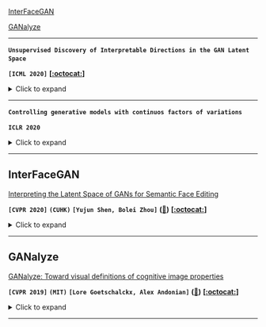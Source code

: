 [InterFaceGAN](#InterFaceGAN)

[GANalyze](#GANalyze)



---

**`Unsupervised Discovery of Interpretable Directions in the GAN Latent Space`**

**`[ICML 2020]`** **[[:octocat:](https://github.com/anvoynov/GANLatentDiscovery)]** 

<details><summary>Click to expand</summary><p>

![A9Rlu0i5j_139dt6w_ea4](https://raw.githubusercontent.com/yzy1996/Image-Hosting/master/20201101155344.png)


Features: **unsupervised, background removal**

Method: via jointly learning **a set of directions** and a **model** to distinguish the corresponding image transformations



based on InfoGAN



有一个解耦开的矩阵 $A \in \mathbb{R}^{d \times K}$

一个网络R，用来判断是哪个解耦出来的分量

Self-supervised learning

![mylatex20201030_110850](https://raw.githubusercontent.com/yzy1996/Image-Hosting/master/20201030110908.svg)



</p></details>

---





**`Controlling generative models with continuos factors of variations`**

**`ICLR 2020`**

<details><summary>Click to expand</summary><p>

Features: 

main contribution: solves the optimization problem in the latent space that maximizes the score of the pretrained model, predicting image memorability. Want to increase of memorability

</p></details>

---

## InterFaceGAN

[Interpreting the Latent Space of GANs for Semantic Face Editing](https://arxiv.org/abs/1907.10786)

**`[CVPR 2020]`**	**`(CUHK)`**	**`[Yujun Shen, Bolei Zhou]`**	**([:memo:]())**	**[[:octocat:](https://github.com/genforce/interfacegan)]**

<details><summary>Click to expand</summary><p>


<div align=center><img width="300" src="https://raw.githubusercontent.com/yzy1996/Image-Hosting/master/20201119220419.png"/></div>

> Assumption

For any binary semantic (e.g., male v.s. female), there exists a **hyperplane** in the latent space serving as the **separation boundary**. Semantic remains the same when the latent code walks within the same side of the hyperplane yet turns into the opposite when across the boundary.

> Formulation

<div align=center><img src="https://raw.githubusercontent.com/yzy1996/Image-Hosting/master/20201120102049.svg"/></div>

<div align=center><img src="https://raw.githubusercontent.com/yzy1996/Image-Hosting/master/20201120102111.svg"/></div>

**G**: use the Generator of [PGGAN]() and [StyleGAN]() which are pretrained on [CelebA-HQ]()

> Main 

latent code z -> image x -> label

latent code z -> label

then train five independent linear SVMs on pose, smile, age, gender, eyeglasses

finally find **n** and edit the latent code z with ![mylatex20201120_102253](https://raw.githubusercontent.com/yzy1996/Image-Hosting/master/20201120102427.svg)



</p></details>

---

## GANalyze

[GANalyze: Toward visual definitions of cognitive image properties](https://arxiv.org/abs/1906.10112)

**`[CVPR 2019]`**	**`(MIT)`**	**`[Lore Goetschalckx, Alex Andonian]`**	**([:memo:]())**	**[[:octocat:](https://github.com/LoreGoetschalckx/GANalyze)]**

<details><summary>Click to expand</summary><p>


![image-20201119164856956](https://raw.githubusercontent.com/yzy1996/Image-Hosting/master/20201119164859.png)

**Formulation**

<div align=center><img src="https://raw.githubusercontent.com/yzy1996/Image-Hosting/master/20201119214216.svg"/></div>

<div align=center><img src="https://raw.githubusercontent.com/yzy1996/Image-Hosting/master/20201119214436.svg"/></div>

**G**: use the Generator of [BigGAN]() which is pretrained on ImageNet

**A**: use a CNN of [MemNet]() to assesses an image property of memorability

**T**: moves the input **z** along a certain direction **θ**

learn to increase (or decrease) the memorability with a certain amount **α**



</p></details>

---

